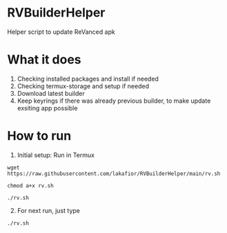 # RVBuilderHelper
Helper script to update ReVanced apk

# What it does
1. Checking installed packages and install if needed
2. Checking termux-storage and setup if needed
3. Download latest builder
4. Keep keyrings if there was already previous builder, to make update exsiting app possible

# How to run
1. Initial setup:
Run in Termux

```
wget https://raw.githubusercontent.com/lakafior/RVBuilderHelper/main/rv.sh

chmod a+x rv.sh

./rv.sh
```

2. For next run, just type

`
./rv.sh
`
